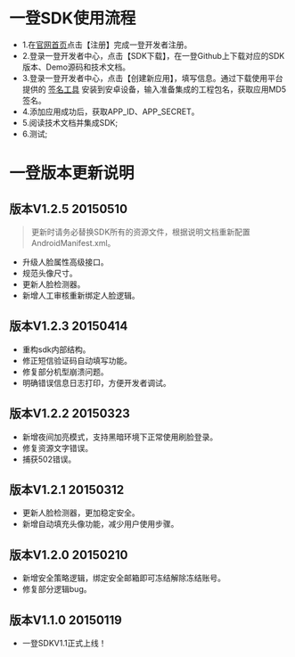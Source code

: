 # 一登SDK使用流程

- 1.在<a href="http://superid.me" target="_blank">官网首页</a >点击【注册】完成一登开发者注册。
- 2.登录一登开发者中心，点击【SDK下载】，在一登Github上下载对应的SDK版本、Demo源码和技术文档。
- 3.登录一登开发者中心，点击【创建新应用】，填写信息。通过下载使用平台提供的 <a href="http://superid.me/superid/SuperIDSign.apk" target="_blank">签名工具</a> 安装到安卓设备，输入准备集成的工程包名，获取应用MD5签名。
- 4.添加应用成功后，获取APP\_ID、APP\_SECRET。
- 5.阅读技术文档并集成SDK;
- 6.测试;

# 一登版本更新说明

## 版本V1.2.5 20150510
> 更新时请务必替换SDK所有的资源文件，根据说明文档重新配置AndroidManifest.xml。

- 升级人脸属性高级接口。
- 规范头像尺寸。
- 更新人脸检测器。
- 新增人工审核重新绑定人脸逻辑。

## 版本V1.2.3 20150414

- 重构sdk内部结构。
- 修正短信验证码自动填写功能。
- 修复部分机型崩溃问题。
- 明确错误信息日志打印，方便开发者调试。

## 版本V1.2.2 20150323

- 新增夜间加亮模式，支持黑暗环境下正常使用刷脸登录。
- 修复资源文字错误。
- 捕获502错误。

## 版本V1.2.1 20150312

- 更新人脸检测器，更加稳定安全。
- 新增自动填充头像功能，减少用户使用步骤。

## 版本V1.2.0 20150210
- 新增安全策略逻辑，绑定安全邮箱即可冻结解除冻结账号。
- 修复部分逻辑bug。


## 版本V1.1.0 20150119
- 一登SDKV1.1正式上线！

